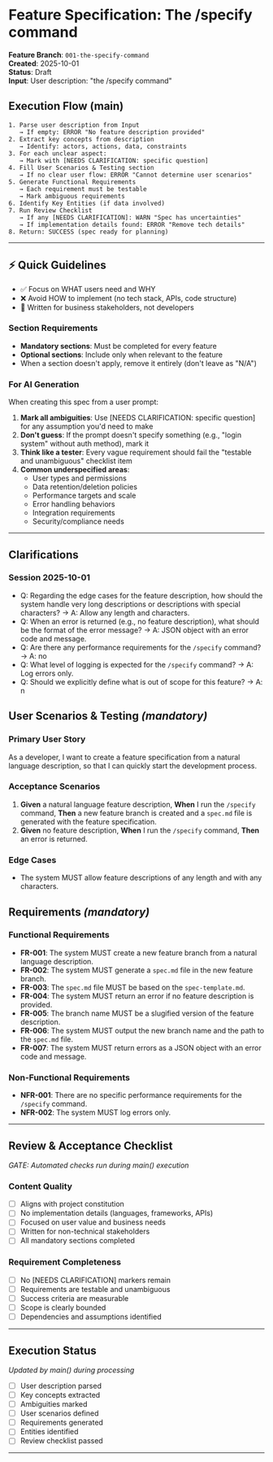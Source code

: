 # Feature Specification: The /specify command

**Feature Branch**: `001-the-specify-command`  
**Created**: 2025-10-01  
**Status**: Draft  
**Input**: User description: "the /specify command"

## Execution Flow (main)
```
1. Parse user description from Input
   → If empty: ERROR "No feature description provided"
2. Extract key concepts from description
   → Identify: actors, actions, data, constraints
3. For each unclear aspect:
   → Mark with [NEEDS CLARIFICATION: specific question]
4. Fill User Scenarios & Testing section
   → If no clear user flow: ERROR "Cannot determine user scenarios"
5. Generate Functional Requirements
   → Each requirement must be testable
   → Mark ambiguous requirements
6. Identify Key Entities (if data involved)
7. Run Review Checklist
   → If any [NEEDS CLARIFICATION]: WARN "Spec has uncertainties"
   → If implementation details found: ERROR "Remove tech details"
8. Return: SUCCESS (spec ready for planning)
```

---

## ⚡ Quick Guidelines
- ✅ Focus on WHAT users need and WHY
- ❌ Avoid HOW to implement (no tech stack, APIs, code structure)
- 👥 Written for business stakeholders, not developers

### Section Requirements
- **Mandatory sections**: Must be completed for every feature
- **Optional sections**: Include only when relevant to the feature
- When a section doesn't apply, remove it entirely (don't leave as "N/A")

### For AI Generation
When creating this spec from a user prompt:
1. **Mark all ambiguities**: Use [NEEDS CLARIFICATION: specific question] for any assumption you'd need to make
2. **Don't guess**: If the prompt doesn't specify something (e.g., "login system" without auth method), mark it
3. **Think like a tester**: Every vague requirement should fail the "testable and unambiguous" checklist item
4. **Common underspecified areas**:
   - User types and permissions
   - Data retention/deletion policies  
   - Performance targets and scale
   - Error handling behaviors
   - Integration requirements
   - Security/compliance needs

---

## Clarifications

### Session 2025-10-01
- Q: Regarding the edge cases for the feature description, how should the system handle very long descriptions or descriptions with special characters? → A: Allow any length and characters.
- Q: When an error is returned (e.g., no feature description), what should be the format of the error message? → A: JSON object with an error code and message.
- Q: Are there any performance requirements for the `/specify` command? → A: no
- Q: What level of logging is expected for the `/specify` command? → A: Log errors only.
- Q: Should we explicitly define what is out of scope for this feature? → A: n

## User Scenarios & Testing *(mandatory)*

### Primary User Story
As a developer, I want to create a feature specification from a natural language description, so that I can quickly start the development process.

### Acceptance Scenarios
1. **Given** a natural language feature description, **When** I run the `/specify` command, **Then** a new feature branch is created and a `spec.md` file is generated with the feature specification.
2. **Given** no feature description, **When** I run the `/specify` command, **Then** an error is returned.

### Edge Cases
- The system MUST allow feature descriptions of any length and with any characters.

## Requirements *(mandatory)*

### Functional Requirements
- **FR-001**: The system MUST create a new feature branch from a natural language description.
- **FR-002**: The system MUST generate a `spec.md` file in the new feature branch.
- **FR-003**: The `spec.md` file MUST be based on the `spec-template.md`.
- **FR-004**: The system MUST return an error if no feature description is provided.
- **FR-005**: The branch name MUST be a slugified version of the feature description.
- **FR-006**: The system MUST output the new branch name and the path to the `spec.md` file.
- **FR-007**: The system MUST return errors as a JSON object with an error code and message.

### Non-Functional Requirements
- **NFR-001**: There are no specific performance requirements for the `/specify` command.
- **NFR-002**: The system MUST log errors only.

---

## Review & Acceptance Checklist
*GATE: Automated checks run during main() execution*

### Content Quality
- [ ] Aligns with project constitution
- [ ] No implementation details (languages, frameworks, APIs)
- [ ] Focused on user value and business needs
- [ ] Written for non-technical stakeholders
- [ ] All mandatory sections completed

### Requirement Completeness
- [ ] No [NEEDS CLARIFICATION] markers remain
- [ ] Requirements are testable and unambiguous  
- [ ] Success criteria are measurable
- [ ] Scope is clearly bounded
- [ ] Dependencies and assumptions identified

---

## Execution Status
*Updated by main() during processing*

- [ ] User description parsed
- [ ] Key concepts extracted
- [ ] Ambiguities marked
- [ ] User scenarios defined
- [ ] Requirements generated
- [ ] Entities identified
- [ ] Review checklist passed

---